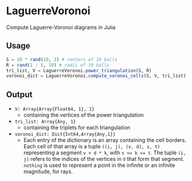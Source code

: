 # LaguerreVoronoi
Compute Laguerre-Voronoi diagrams in Julia

## Usage
```julia
S = 10 * rand(10, 2) # centers of 10 balls
R = rand(1 : 5, 10) # radii of 10 balls
tri_list, V = LaguerreVoronoi.power_triangulation(S, R)
voronoi_dict = LaguerreVoronoi.compute_voronoi_cells(S, V, tri_list)
```

## Output
- `V: Array{Array{Float64, 1}, 1}`
  - containing the vertices of the power triangulation
- `tri_list: Array{Any, 1}`
  - containing the triplets for each triangulation
- `voronoi_dict: Dict{Int64,Array{Any,1}}`
  - Each entry of the dictionary is an array containing the cell borders. Each cell of that array is a tuple `((i, j), (v, d), s, t)` representing a segment `v + d * k`, with `s <= k <= t`. The tuple `(i, j)` refers to the indices of the vertices in `V` that form that segment. `nothing` is used to represent a point in the infinite or an infinite magnitude, for rays. 
